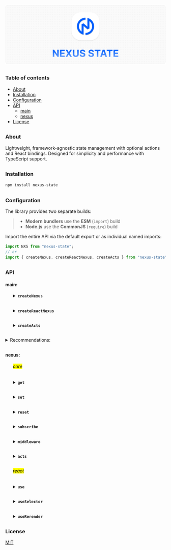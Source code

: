 ![nexus-state logo](https://github.com/voodoofugu/nexus-state/raw/main/src/assets/01-banner-logo.png)

<h2></h2>

### Table of contents

- [About](#about)
- [Installation](#installation)
- [Configuration](#configuration)
- [API](#api)
  - [main](#main)
  - [nexus](#nexus)
- [License](#license)

<h2></h2>

### About

Lightweight, framework-agnostic state management with optional actions and React bindings.
Designed for simplicity and performance with TypeScript support.

<h2></h2>

### Installation

```bash
npm install nexus-state
```

<h2></h2>

### Configuration

The library provides two separate builds:

> - **Modern bundlers** use the **ESM** (`import`) build
> - **Node.js** use the **CommonJS** (`require`) build

Import the entire API via the default export or as individual named imports:

```js
import NXS from "nexus-state";
// or
import { createNexus, createReactNexus, createActs } from "nexus-state";
```

<h2></h2>

### API

#### main:

<ul><div>
<details><summary><b><code>createNexus</code></b></summary><br><ul><div>
<b>Description:</b><em><br>
creates a new framework-agnostic store (**nexus**) instance.<br>
</em><br>
<b>Arguments:</b><em><br>
<ul>
  <li><code>options</code>: object with <code>state</code> and <code>acts</code>.</li>
</ul>
</em><br>
<b>Example:</b>

```js
import { createNexus } from "nexus-state";

const nexus = createNexus({
  state: {
    count1: 0,
    count2: 0,
  },

  acts: (get, set) => ({
    increment() {
      set((state) => ({ count1: state.count1 + 1 }));
      this.getState("count1"); // ! calling another action
    },
    getState(value) {
      console.log(`${value}:`, get(value));
    },
  }),
});

export default nexus;
```

<details><summary><b>TypeScript Snippet:</b></summary>

```ts
type MyStateT = {
  count1: number;
  count2: number;
};

type MyActionsT = {
  increment: () => void;
  consoleCalling: (text: string) => void;
};

const nexus = createNexus<MyStateT, MyActionsT>({...});
```

</details>

</div></ul></details>

<h2></h2>

<details><summary><b><code>createReactNexus</code></b></summary><br><ul><div>
<b>Description:</b><em><br>
extends <code>createNexus</code> with React-specific hooks.<br>
</em><br>
<b>Arguments:</b><em><br>
<ul>
  <li><code>options</code>: object with <code>state</code> and <code>acts</code>.</li>
</ul>
</em><br>
<b>Example:</b>

```js
import { createReactNexus } from "nexus-state";

const nexus = createReactNexus({
  state: {
    count1: 0,
    count2: 0,
  },

  acts: (get, set) => ({
    increment() {
      set((state) => ({ count1: state.count1 + 1 }));
      this.getState("count1"); // ! calling another action
    },
    getState(value) {
      console.log(`${value}:`, get(value));
    },
  }),
});

export default nexus;
```

<details><summary><b>TypeScript Snippet:</b></summary>

```ts
type MyStateT = {
  count1: number;
  count2: number;
};

type MyActionsT = {
  increment: () => void;
  consoleCalling: (text: string) => void;
};

const nexus = createReactNexus<MyStateT, MyActionsT>({...});
```

</details>

</div></ul></details>

<h2></h2>

<details><summary><b><code>createActs</code></b></summary><br><ul><div>
<b>Description:</b><em><br>
creates a monolithic action factory that is useful for code splitting.<br>
</em><br>
<b>Arguments:</b><em><br>
<ul>
  <li><code>create</code>: function that receives <code>set</code> and has <code>this</code> bound to the acts object.</li>
</ul>
</em><br>
<b>Example:</b>

```js
import { ✦create, createActs } from "nexus-state";

const customActions = createActs((get, set) => ({
  increment() {
    set((state) => ({ count1: state.count1 + 1 }));
    this.getState("count1"); // ! calling another action
  },
  getState(value) {
    console.log(`${value}:`, get(value));
  },
}));

// Usage:
const nexus = ✦create({
  state: {...},
  acts: customActions, // ! supports multiple: [myActions, myAnotherActions]
});

export default nexus;

// ✦create - createNexus or createReactNexus
```

<details><summary><b>TypeScript Snippet:</b></summary>

```ts
type MyStateT = {...};
type MyActionsT = {...};

const customActions = createActs<MyStateT, MyActionsT>(...);

// ✦ Note:
// use optional chaining (?) when calling other actions via "this"
const incrementAction = createActs<MyStateT, MyActionsT>(() => ({
  increment() {
    this.getState?.("count1"); // ?.
  },
}));
```

</details>

</div></ul></details>

</div></ul>

<h2></h2>

<details><summary>Recommendations:</summary><br><ul><div>
The nexus name is arbitrary, which can be helpful when working with multiple nexus instances:
</em><br>

```js
import { ✦create } from "nexus-state";

const nexus1 = ✦create({...});

export default nexus1; // ! renamed

// ✦create - createNexus or createReactNexus
```

</div></ul></details>

<h2></h2>

#### nexus:

<ul><div>

<h6><mark>core</mark></h6>

<details><summary><b><code>get</code></b></summary><br><ul><div>
<b>Description:</b><em><br>
returns the entire state or a specific state value.<br>
</em><br>
<b>Arguments:</b><em><br>
<ul>
  <li><code>key</code>: optional state name.</li>
</ul>
</em><br>
<b>Example:</b>

```tsx
import nexus from "your-nexus-config";

const entireState = nexus.get();
const specificValue = nexus.get("key");
```

</div></ul></details>

<h2></h2>

<details><summary><b><code>set</code></b></summary><br><ul><div>
<b>Description:</b><em><br>
updates the state with a partial object or functional updater.<br>
</em><br>
<b>Arguments:</b><em><br>
<ul>
  <li><code>update</code>: partial object or function with access to all states.</li>
</ul>
</em><br>
<b>Example:</b>

```tsx
import nexus from "your-nexus-config";

// Direct update:
nexus.set({ count1: 5 });
nexus.set({ count1: 5, count2: 10 }); // multiple

// Functional update:
nexus.set((state) => ({
  count1: state.count1 + 1,
}));
```

</div></ul></details>

<h2></h2>

<details><summary><b><code>reset</code></b></summary><br><ul><div>
<b>Description:</b><em><br>
resets entire state or a specific state key to its initial values.<br>
</em><br>
<b>Example:</b>

```tsx
import nexus from "your-nexus-config";

nexus.reset(); // reset entire state
nexus.reset("count1", "count2");
```

</div></ul></details>

<h2></h2>

<details><summary><b><code>subscribe</code></b></summary><br><ul><div>
<b>Description:</b><em><br>
subscribes to changes of specific keys or entire state and returns an unsubscribe function.<br>
</em><br>
<b>Arguments:</b><em><br>
<ul>
  <li><code>observer</code>: function to be called when state changes.</li>
  <li><code>dependencies</code>: keys to subscribe to. Use <code>["*"]</code> to listen to all.</li>
</ul>
</em><br>
<b>Example:</b>

```tsx
import nexus from "your-nexus-config";

const unsubscribe = nexus.subscribe(
  // observer:
  (state) => {
    console.log("count1 changed:", state.count1);
  },
  // dependencies:
  ["count1"]
);

// Unsubscribe
unsubscribe();
```

</div></ul></details>

<h2></h2>

<details><summary><b><code>middleware</code></b></summary><br><ul><div>
<b>Description:</b><em><br>
adds a middleware to intercept state changes before updates.<br>
Useful for logging, debugging, or integrating with developer tools.<br>
</em><br>
<b>Arguments:</b><em><br>
<ul>
  <li><code>middleware</code>: function with prev and next state.</li>
</ul>
</em><br>
<b>Example:</b><br>

```jsx
import nexus from "your-nexus-config";

// Example: logging state changes
nexus.middleware((prev, next) => {
  console.log("State changing from", prev, "to", next);
});

// Example: modifying next state before applying
nexus.middleware((prev, next) => {
  return { ...next, forced: true };
});
```

<details><summary><b>Redux DevTools Integration</b></summary><br><ul><div>
<b>Description:</b><em><br>
you can connect your nexus to Redux DevTools for time-travel debugging and state inspection.<br>
</em><br>
<b>Example:</b><br>

```tsx
import nexus from "your-nexus-config";

// Setup Redux DevTools connection
const devtools = window.__REDUX_DEVTOOLS_EXTENSION__?.connect({
  name: "MyStore",
});

devtools?.init(nexus.get());

// Register middleware to send state updates to DevTools
nexus.middleware((_, next) => {
  devtools?.send?.({ type: "UPDATE" }, next);
});
```

<details><summary><b>TypeScript Snippet:</b></summary>

```tsx
interface ReduxDevToolsConnection {
  send: (action: unknown, state: unknown) => void;
  init: (state: unknown) => void;
}

interface ReduxDevToolsExtension {
  connect(options: { name: string }): ReduxDevToolsConnection;
}

declare global {
  interface Window {
    __REDUX_DEVTOOLS_EXTENSION__?: ReduxDevToolsExtension;
  }
}
```

</details>

</div></ul></details>

</div></ul></details>

<h2></h2>

<details><summary><b><code>acts</code></b></summary><br><ul><div>

<b>Description:</b><em><br>
object containing custom actions.<br>
</em><br>
<b>Usage Example:</b>

```tsx
import nexus from "your-nexus-config";

nexus.acts.increment();
nexus.acts.consoleCalling("Some text");
```

<br>
<b>Important:</b><em><br>
arrow functions can be used for acts when creating a nexus, but they don’t support calling other actions via <code>this</code>:
</em><br>

```js
// regular function
increment() {
  this.consoleCalling("Increment called"); // working
}

// arrow function
increment: () => this.consoleCalling("Increment called") // not working
// but syntax is compacter
```

More info: [Arrow Functions](https://developer.mozilla.org/en-US/docs/Web/JavaScript/Reference/Functions/Arrow_functions)

</div></ul></details>

<h2></h2>

<h6><mark>react</mark></h6>

<details><summary><b><code>use</code></b></summary><br><ul><div>
<b>Description:</b><em><br>
<code>react</code> hook to subscribe to entire state or a state value.<br>
</em><br>
<b>Arguments:</b><em><br>
<ul>
  <li><code>key</code>: optional state name.</li>
</ul>
</em><br>
<b>Example:</b>

```tsx
import nexus from "your-nexus-config";

const entireState = nexus.use();
const specificValue = nexus.use("key");
```

<br>

> ✦ Note:<br>
> Unlike **get**, **use** triggers a re-render when the state changes.

</div></ul></details>

<h2></h2>

<details><summary><b><code>useSelector</code></b></summary><br><ul><div>
<b>Description:</b><em><br>
<code>react</code> hook for creating derived values from the state.<br>
</em><br>
<b>Arguments:</b><em><br>
<ul>
  <li><code>observer</code>: function that returns any derived value from the state.</li>
  <li><code>dependencies</code>: keys to subscribe to. Use <code>["*"]</code> to listen to all.</li>
</ul>
</em><br>
<b>Example:</b>

```tsx
import nexus from "your-nexus-config";

const total = nexus.useSelector(
  // observer:
  (state) => state.count1 + state.count2,
  // dependencies:
  ["count1", "count2"]
);
```

<br>
<b>Optimization:</b><em><br>
use <code>useCallback</code> in frequently re-rendered components to avoid unnecessary subscriptions:
</em><br>

```tsx
import { useCallback } from "react";
import nexus from "your-nexus-config";

const total = nexus.useSelector(
  useCallback((state) => state.count1 + state.count2, []),
  ["count1", "count2"]
);
```

</div></ul></details>

<h2></h2>

<details><summary><b><code>useRerender</code></b></summary><br><ul><div>
<b>Description:</b><em><br>
<code>react</code> hook for forcing a component re-render.<br>
Useful for updating refs or non-reactive values.<br>
</em><br>
<b>Example:</b>

```tsx
import nexus from "your-nexus-config";

const updater = nexus.useRerender();
updater(); // force re-render
```

</div></ul></details>

</div></ul>

<h2></h2>

### License

[MIT](./publish/LICENSE)
